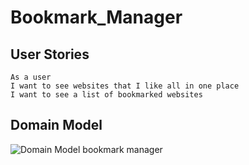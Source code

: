# Bookmark_Manager


## User Stories

```
As a user
I want to see websites that I like all in one place
I want to see a list of bookmarked websites
```


## Domain Model



![Domain Model bookmark manager](https://user-images.githubusercontent.com/77396594/133093404-a496bdc5-7b8a-41c1-912e-f09a4080d4b3.png)
